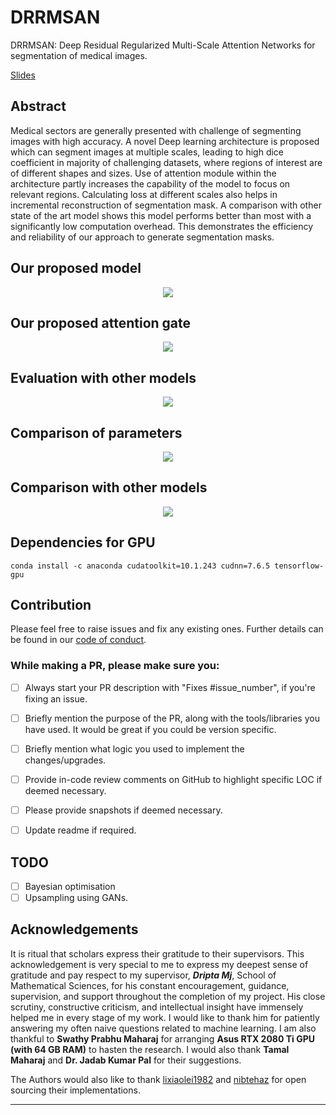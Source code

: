 # DRRMSAN

DRRMSAN: Deep Residual Regularized Multi-Scale Attention Networks for segmentation of medical images.

[Slides](https://www.youtube.com/watch?v=My7L-ggFbKI)

## Abstract

Medical sectors are generally presented with challenge of segmenting images with high accuracy. A novel Deep learning architecture is proposed which can segment images at multiple scales, leading to high dice coefficient in majority of challenging datasets, where regions of interest are of different shapes and sizes. Use of attention module within the architecture partly increases the capability of the model to focus on relevant regions. Calculating loss at different scales also helps in incremental reconstruction of segmentation mask. A comparison with other state of the art model shows this model performs better than most with a significantly low computation overhead. This demonstrates the efficiency and reliability of our approach to generate segmentation masks.


## Our proposed model
<center><img src="assets/DRRMSAN_Model.png"></center>

## Our proposed attention gate
<center><img src="assets/Attention_Gate_1.jpg"></center>

## Evaluation with other models
<center><img src="assets/eval.png"></center>

## Comparison of parameters
<center><img src="assets/params.png"></center>

## Comparison with other models
<center><img src="assets/comparisons.png"></center>

## Dependencies for GPU
```
conda install -c anaconda cudatoolkit=10.1.243 cudnn=7.6.5 tensorflow-gpu
```


## Contribution


Please feel free to raise issues and fix any existing ones. Further details can be found in our [code of conduct](https://github.com/Jimut123/drrmsan/blob/master/CODE_OF_CONDUCT.md).

### While making a PR, please make sure you:
- [ ] Always start your PR description with "Fixes #issue_number", if you're fixing an issue.
- [ ] Briefly mention the purpose of the PR, along with the tools/libraries you have used. It would be great if you could be version specific.
- [ ] Briefly mention what logic you used to implement the changes/upgrades.
- [ ] Provide in-code review comments on GitHub to highlight specific LOC if deemed necessary.
- [ ] Please provide snapshots if deemed necessary.
- [ ] Update readme if required.


## TODO

- [ ] Bayesian optimisation 
- [ ] Upsampling using GANs.

## Acknowledgements

It is ritual that scholars express their gratitude to their supervisors.  This acknowledgement is very special to me to express my deepest sense of gratitude and pay respect to my supervisor, ***Dripta Mj***, School of Mathematical Sciences, for his constant encouragement, guidance, supervision, and support throughout the completion of my project. His close scrutiny, constructive criticism, and intellectual insight have immensely helped me in every stage of my work. I would like to thank him for patiently answering my often naive questions related to machine learning. I am also thankful to **Swathy Prabhu Maharaj** for arranging **Asus RTX 2080 Ti GPU (with 64 GB RAM)** to hasten the research. I would also thank **Tamal Maharaj** and **Dr. Jadab Kumar Pal** for their suggestions.

The Authors would also like to thank [lixiaolei1982](https://github.com/lixiaolei1982/Keras-Implementation-of-U-Net-R2U-Net-Attention-U-Net-Attention-R2U-Net.-) and [nibtehaz](https://github.com/nibtehaz/MultiResUNet) for open sourcing their implementations. 


***
